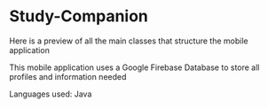 # Study-Companion

Here is a preview of all the main classes that structure the mobile application

This mobile application uses a Google Firebase Database to store all profiles and information needed

Languages used: Java
